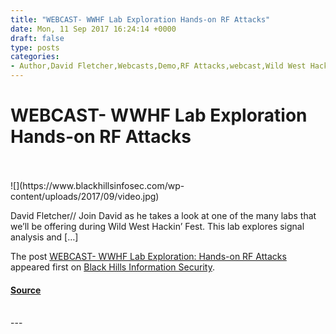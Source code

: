 ```yaml
---
title: "WEBCAST- WWHF Lab Exploration Hands-on RF Attacks"
date: Mon, 11 Sep 2017 16:24:14 +0000
draft: false
type: posts
categories: 
- Author,David Fletcher,Webcasts,Demo,RF Attacks,webcast,Wild West Hackin' Fest,WWHF Lab
---
```

# WEBCAST- WWHF Lab Exploration Hands-on RF Attacks

<br/>

<br/>
![](https://www.blackhillsinfosec.com/wp-content/uploads/2017/09/video.jpg)

David Fletcher// Join David as he takes a look at one of the many labs that we’ll be offering during Wild West Hackin’ Fest. This lab explores signal analysis and \[…\]

The post [WEBCAST- WWHF Lab Exploration: Hands-on RF Attacks](https://www.blackhillsinfosec.com/webcast-wwhf-lab-exploration-hands-rf-attacks/) appeared first on [Black Hills Information Security](https://www.blackhillsinfosec.com).

#### [Source](https://www.blackhillsinfosec.com/webcast-wwhf-lab-exploration-hands-rf-attacks/)

<br/>
---
